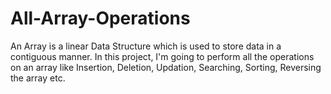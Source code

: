 # All-Array-Operations
An Array is a linear Data Structure which is used to store data in a contiguous manner. In this project, I'm going to perform all the operations on an array like Insertion, Deletion, Updation, Searching, Sorting, Reversing the array etc.
